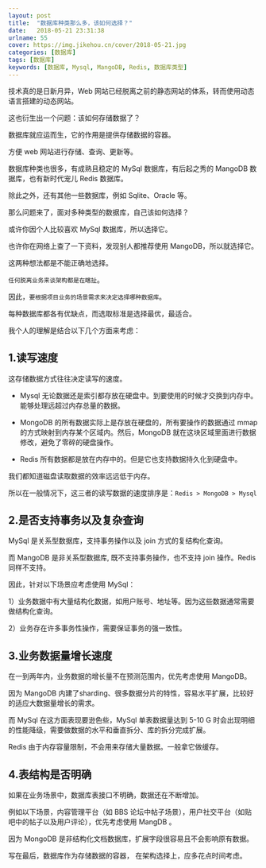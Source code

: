 ```yaml
---
layout: post
title:  "数据库种类那么多，该如何选择？"
date:   2018-05-21 23:31:38
urlname: 55
cover: https://img.jikehou.cn/cover/2018-05-21.jpg
categories: [数据库]
tags: [数据库]
keywords: [数据库, Mysql, MangoDB, Redis, 数据库类型]
---
```

技术真的是日新月异，Web 网站已经脱离之前的静态网站的体系，转而使用动态语言搭建的动态网站。

这也衍生出一个问题：该如何存储数据了？

数据库就应运而生，它的作用是提供存储数据的容器。

方便 web 网站进行存储、查询、更新等。

数据库种类也很多，有成熟且稳定的 MySql 数据库，有后起之秀的 MangoDB 数据库，也有新时代宠儿 Redis 数据库。

除此之外，还有其他一些数据库，例如 Sqlite、Oracle 等。

那么问题来了，面对多种类型的数据库，自己该如何选择？

或许你因个人比较喜欢 MySql 数据库，所以选择它。

也许你在网络上查了一下资料，发现别人都推荐使用 MangoDB，所以就选择它。
<!-- more -->
这两种想法都是不能正确地选择。

`任何脱离业务来谈架构都是在瞎扯`。

因此，`要根据项目业务的场景需求来决定选择哪种数据库`。

每种数据库都各有优缺点，而选取标准是选择最优，最适合。

我个人的理解是结合以下几个方面来考虑：

## 1.读写速度
这存储数据方式往往决定读写的速度。

- Mysql 无论数据还是索引都存放在硬盘中。到要使用的时候才交换到内存中。能够处理远超过内存总量的数据。

- MongoDB 的所有数据实际上是存放在硬盘的，所有要操作的数据通过 mmap 的方式映射到内存某个区域内。然后，MongoDB 就在这块区域里面进行数据修改，避免了零碎的硬盘操作。

- Redis 所有数据都是放在内存中的。但是它也支持数据持久化到硬盘中。

我们都知道磁盘读取数据的效率远远低于内存。

所以在一般情况下，这三者的读写数据的速度排序是：`Redis > MongoDB > Mysql`


## 2.是否支持事务以及复杂查询

MySql 是关系型数据库，支持事务操作以及 join 方式的复结构化查询。

而 MangoDB 是非关系型数据库, 既不支持事务操作，也不支持 join 操作。Redis 同样不支持。

因此，针对以下场景应考虑使用 MySql：

1）业务数据中有大量结构化数据，如用户账号、地址等。因为这些数据通常需要做结构化查询。 <br>

2）业务存在许多事务性操作，需要保证事务的强一致性。

## 3.业务数据量增长速度
在一到两年内，业务数据的增长量不在预测范围内，优先考虑使用 MangoDB。

因为 MangoDB 内建了sharding、很多数据分片的特性，容易水平扩展，比较好的适应大数据量增长的需求。

而 MySql 在这方面表现要逊色些，MySql 单表数据量达到 5-10 G 时会出现明细的性能降级，需要做数据的水平和垂直拆分、库的拆分完成扩展。

Redis 由于内存容量限制，不会用来存储大量数据。一般拿它做缓存。


## 4.表结构是否明确

如果在业务场景中，数据库表接口不明确，数据还在不断增加。

例如以下场景，内容管理平台（如 BBS 论坛中帖子场景），用户社交平台（如贴吧中的帖子以及用户评论），优先考虑使用 MangDB 。

因为 MongoDB 是非结构化文档数据库，扩展字段很容易且不会影响原有数据。


写在最后，数据库作为存储数据的容器， 在架构选择上，应多花点时间考虑。
